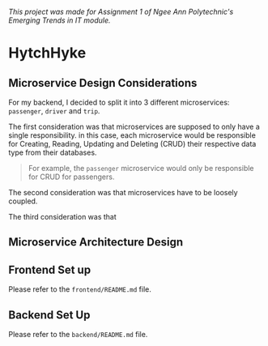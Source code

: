 _This project was made for Assignment 1 of Ngee Ann Polytechnic's Emerging Trends in IT module._ 

# HytchHyke

## Microservice Design Considerations
For my backend, I decided to split it into 3 different microservices: `passenger`, `driver` and `trip`. 

The first consideration was that microservices are supposed to only have a single responsibility. in this case, each microservice would be responsible for Creating, Reading, Updating and Deleting (CRUD) their respective data type from their databases. 

> For example, the `passenger` microservice would only be responsible for CRUD for passengers. 

The second consideration was that microservices have to be loosely coupled.

The third consideration was that

## Microservice Architecture Design

## Frontend Set up
Please refer to the `frontend/README.md` file.

## Backend Set Up
Please refer to the `backend/README.md` file.
